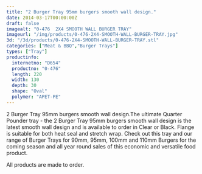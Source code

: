 ```yaml
---
title: "2 Burger Tray 95mm burgers smooth wall design."
date: 2014-03-17T00:00:00Z
draft: false
imagealt: "0-476  2X4 SMOOTH WALL BURGER TRAY"
imageurl: "/img/products/0-476-2X4-SMOOTH-WALL-BURGER-TRAY.jpg"
3d: "/3d/products/0-476-2X4-SMOOTH-WALL-BURGER-TRAY.stl"
categories: ["Meat & BBQ","Burger Trays"]
types: ["Tray"]
productinfo:
  internetno: "D654"
  productno: "0-476"
  length: 220
  width: 130
  depth: 30
  shape: "Oval"
  polymer: "APET-PE"
---
```

2 Burger Tray 95mm burgers smooth wall design.The ultimate Quarter Pounder tray - the 2 Burger Tray 95mm burgers smooth wall design is the latest smooth wall design and is available to order in Clear or Black. Flange is suitable for both heat seal and stretch wrap. Check out this tray and our range of Burger Trays for 90mm, 95mm, 100mm and 110mm Burgers for the coming season and all year round sales of this economic and versatile food product.

 

All products are made to order.